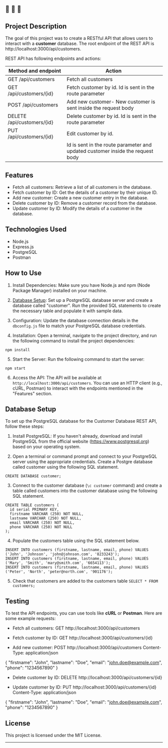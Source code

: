 🔔 🔔 🔔
---

## Project Description

The goal of this project was to create a RESTful API that allows users to interact with a **customer** database.
The root endpoint of the REST API is http://localhost:3000/api/customers.

REST API has following endpoints and actions:

| Method and endpoint        | Action                                                                         |
|----------------------------|--------------------------------------------------------------------------------|
| GET /api/customers         | Fetch all customers                                                            |
| GET /api/customers/{id}    | Fetch customer by id. Id is sent in the route parameter                        |
| POST /api/customers        | Add new customer- New customer is sent inside the request body                 |
| DELETE /api/customers/{id} | Delete customer by id. Id is sent in the route parameter                       |
| PUT /api/customers/{id}    | Edit customer by id.                                                           |
|                            | Id is sent in the route parameter and updated customer inside the request body |


## Features

- Fetch all customers: Retrieve a list of all customers in the database.
- Fetch customer by ID: Get the details of a customer by their unique ID.
- Add new customer: Create a new customer entry in the database.
- Delete customer by ID: Remove a customer record from the database.
- Update customer by ID: Modify the details of a customer in the database.

## Technologies Used

- Node.js
- Express.js
- PostgreSQL
- Postman

## How to Use

1. Install Dependencies: Make sure you have Node.js and npm (Node Package Manager) installed on your machine.

2. [Database Setup](#database-setup): Set up a PostgreSQL database server and create a database called "customer". Run the provided SQL statements to create the necessary table and populate it with sample data.

3. Configuration: Update the database connection details in the `dbconfig.js` file to match your PostgreSQL database credentials.

4. Installation: Open a terminal, navigate to the project directory, and run the following command to install the project dependencies:

`npm install`


5. Start the Server: Run the following command to start the server:

`npm start`


6. Access the API: The API will be available at `http://localhost:3000/api/customers`. You can use an HTTP client (e.g., cURL, Postman) to interact with the endpoints mentioned in the "Features" section.


## Database Setup

To set up the PostgreSQL database for the Customer Database REST API, follow these steps:

1. Install PostgreSQL: If you haven't already, download and install PostgreSQL from the official website (https://www.postgresql.org) based on your operating system.

2. Open a terminal or command prompt and connect to your PostgreSQL server using the appropriate credentials.
Create a Postgre database called customer using the following SQL statement.

`CREATE DATABASE customer;`

3. Connect to the customer database (`\c customer` command) and create a table called customers into the customer database using the following SQL statement.

```
CREATE TABLE customers (
  id serial PRIMARY KEY,
  firstname VARCHAR (250) NOT NULL,
  lastname VARCHAR (250) NOT NULL,
  email VARCHAR (250) NOT NULL,
  phone VARCHAR (250) NOT NULL
);

```
4. Populate the customers table using the SQL statement below.

```
INSERT INTO customers (firstname, lastname, email, phone) VALUES ('John', 'Johnson', 'john@johnson.com', '8233243');
INSERT INTO customers (firstname, lastname, email, phone) VALUES ('Mary', 'Smith', 'mary@smith.com', '6654113');
INSERT INTO customers (firstname, lastname, email, phone) VALUES ('Peter', 'North', 'peter@north.com', '901176');

```

5. Check that customers are added to the customers table
`SELECT * FROM customers;`



## Testing

To test the API endpoints, you can use tools like **cURL** or **Postman**. Here are some example requests:

- Fetch all customers:
GET http://localhost:3000/api/customers

- Fetch customer by ID:
GET http://localhost:3000/api/customers/{id}


- Add new customer:
POST http://localhost:3000/api/customers
Content-Type: application/json

{
"firstname": "John",
"lastname": "Doe",
"email": "john.doe@example.com",
"phone": "1234567890"
}


- Delete customer by ID:
DELETE http://localhost:3000/api/customers/{id}


- Update customer by ID:
PUT http://localhost:3000/api/customers/{id}
Content-Type: application/json

{
"firstname": "John",
"lastname": "Doe",
"email": "john.doe@example.com",
"phone": "1234567890"
}

## License

This project is licensed under the MIT License.


---